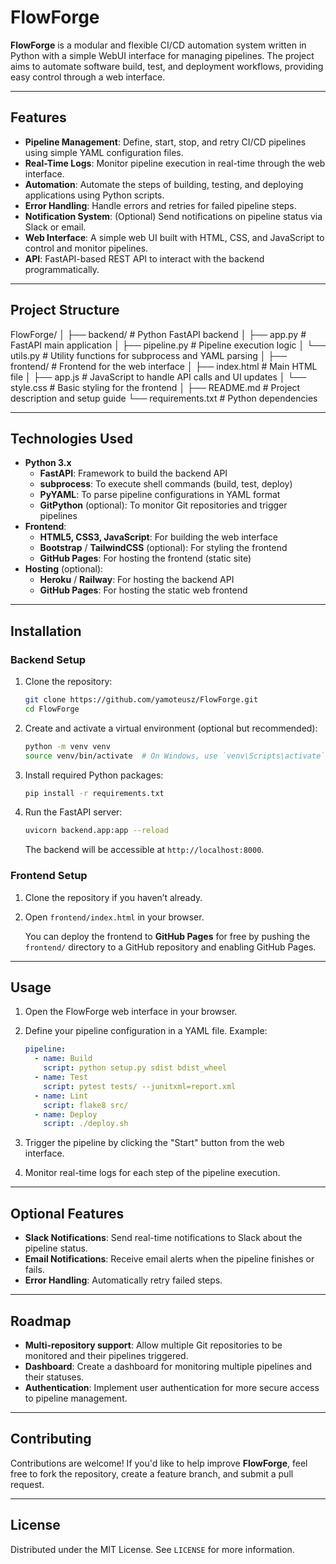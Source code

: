 # FlowForge

**FlowForge** is a modular and flexible CI/CD automation system written in Python with a simple WebUI interface for managing pipelines. The project aims to automate software build, test, and deployment workflows, providing easy control through a web interface.

---

## Features

- **Pipeline Management**: Define, start, stop, and retry CI/CD pipelines using simple YAML configuration files.
- **Real-Time Logs**: Monitor pipeline execution in real-time through the web interface.
- **Automation**: Automate the steps of building, testing, and deploying applications using Python scripts.
- **Error Handling**: Handle errors and retries for failed pipeline steps.
- **Notification System**: (Optional) Send notifications on pipeline status via Slack or email.
- **Web Interface**: A simple web UI built with HTML, CSS, and JavaScript to control and monitor pipelines.
- **API**: FastAPI-based REST API to interact with the backend programmatically.

---

## Project Structure

FlowForge/
│
├── backend/ # Python FastAPI backend
│ ├── app.py # FastAPI main application
│ ├── pipeline.py # Pipeline execution logic
│ └── utils.py # Utility functions for subprocess and YAML parsing
│
├── frontend/ # Frontend for the web interface
│ ├── index.html # Main HTML file
│ ├── app.js # JavaScript to handle API calls and UI updates
│ └── style.css # Basic styling for the frontend
│
├── README.md # Project description and setup guide
└── requirements.txt # Python dependencies


---

## Technologies Used

- **Python 3.x**
  - **FastAPI**: Framework to build the backend API
  - **subprocess**: To execute shell commands (build, test, deploy)
  - **PyYAML**: To parse pipeline configurations in YAML format
  - **GitPython** (optional): To monitor Git repositories and trigger pipelines
- **Frontend**: 
  - **HTML5, CSS3, JavaScript**: For building the web interface
  - **Bootstrap** / **TailwindCSS** (optional): For styling the frontend
  - **GitHub Pages**: For hosting the frontend (static site)
- **Hosting** (optional):
  - **Heroku** / **Railway**: For hosting the backend API
  - **GitHub Pages**: For hosting the static web frontend

---

## Installation

### Backend Setup

1. Clone the repository:

    ```bash
    git clone https://github.com/yamoteusz/FlowForge.git
    cd FlowForge
    ```

2. Create and activate a virtual environment (optional but recommended):

    ```bash
    python -m venv venv
    source venv/bin/activate  # On Windows, use `venv\Scripts\activate`
    ```

3. Install required Python packages:

    ```bash
    pip install -r requirements.txt
    ```

4. Run the FastAPI server:

    ```bash
    uvicorn backend.app:app --reload
    ```

    The backend will be accessible at `http://localhost:8000`.

### Frontend Setup

1. Clone the repository if you haven’t already.
2. Open `frontend/index.html` in your browser.

    You can deploy the frontend to **GitHub Pages** for free by pushing the `frontend/` directory to a GitHub repository and enabling GitHub Pages.

---

## Usage

1. Open the FlowForge web interface in your browser.
2. Define your pipeline configuration in a YAML file. Example:

    ```yaml
    pipeline:
      - name: Build
        script: python setup.py sdist bdist_wheel
      - name: Test
        script: pytest tests/ --junitxml=report.xml
      - name: Lint
        script: flake8 src/
      - name: Deploy
        script: ./deploy.sh
    ```

3. Trigger the pipeline by clicking the "Start" button from the web interface.
4. Monitor real-time logs for each step of the pipeline execution.

---

## Optional Features

- **Slack Notifications**: Send real-time notifications to Slack about the pipeline status.
- **Email Notifications**: Receive email alerts when the pipeline finishes or fails.
- **Error Handling**: Automatically retry failed steps.

---

## Roadmap

- **Multi-repository support**: Allow multiple Git repositories to be monitored and their pipelines triggered.
- **Dashboard**: Create a dashboard for monitoring multiple pipelines and their statuses.
- **Authentication**: Implement user authentication for more secure access to pipeline management.

---

## Contributing

Contributions are welcome! If you'd like to help improve **FlowForge**, feel free to fork the repository, create a feature branch, and submit a pull request.

---

## License

Distributed under the MIT License. See `LICENSE` for more information.

